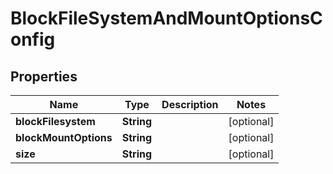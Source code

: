 

# BlockFileSystemAndMountOptionsConfig


## Properties

| Name | Type | Description | Notes |
|------------ | ------------- | ------------- | -------------|
|**blockFilesystem** | **String** |  |  [optional] |
|**blockMountOptions** | **String** |  |  [optional] |
|**size** | **String** |  |  [optional] |




